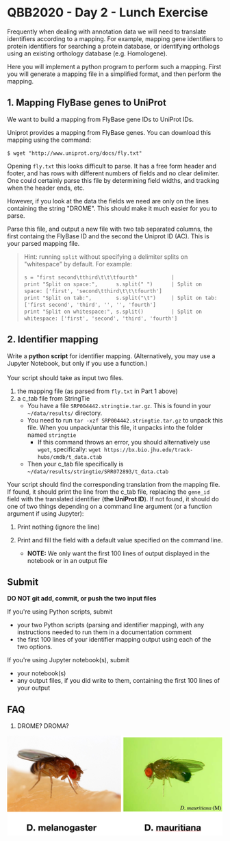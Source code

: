 # QBB2020 - Day 2 - Lunch Exercise

Frequently when dealing with annotation data we will need to translate
identifiers according to a mapping. For example, mapping gene identifiers
to protein identifiers for searching a protein database, or identifying
orthologs using an existing orthology database (e.g. Homologene).

Here you will implement a python program to perform such a mapping. First you
will generate a mapping file in a simplified format, and then perform the
mapping.

## 1. Mapping FlyBase genes to UniProt

We want to build a mapping from FlyBase gene IDs to UniProt IDs.

Uniprot provides a mapping from FlyBase genes. You can download this mapping
using the command:

```
$ wget "http://www.uniprot.org/docs/fly.txt"
```

Opening `fly.txt` this looks difficult to parse. It has a free form header
and footer, and has rows with different numbers of fields and no clear
delimiter. One could certainly parse this file by determining field widths,
and tracking when the header ends, etc.

However, if you look at the data the fields we need are only on the lines
containing the string "DROME". This should make it much easier for you to
parse.

Parse this file, and output a new file with two tab separated columns, the
first containg the FlyBase ID and the second the Uniprot ID (AC). This is your parsed mapping file.

> Hint: running `split` without specifying a delimiter splits on "whitespace"
> by default. For example:
> ```
> s = "first second\tthird\t\t\tfourth"           |
> print "Split on space:",      s.split(" ")      | Split on space: ['first', 'second\tthird\t\t\tfourth']
> print "Split on tab:",        s.split("\t")     | Split on tab: ['first second', 'third', '', '', 'fourth']
> print "Split on whitespace:", s.split()         | Split on whitespace: ['first', 'second', 'third', 'fourth']
> ```

## 2. Identifier mapping

Write a **python script** for identifier mapping. (Alternatively, you may use a Jupyter Notebook, but only if you use a function.) <br /><br />
Your script should take as input two files.
  1. the mapping file (as parsed from `fly.txt` in Part 1 above)
  2. a c_tab file from StringTie
      * You have a file `SRP004442.stringtie.tar.gz`. This is found in your `~/data/results/` directory.
      * You need to run `tar -xzf SRP004442.stringtie.tar.gz` to unpack this file. When you unpack/untar this file, it unpacks into the folder named `stringtie`
          * If this command throws an error, you should alternatively use `wget`, specifically: `wget https://bx.bio.jhu.edu/track-hubs/cmdb/t_data.ctab`
      * Then your c_tab file specifically is `~/data/results/stringtie/SRR072893/t_data.ctab`


Your script should find the corresponding translation from the mapping file. If found, it should print the
line from the c_tab file, replacing the `gene_id` field with the translated
identifier (**the UniProt ID**). If not found, it should do one of two things depending on a command
line argument (or a function argument if using Jupyter):

  1. Print nothing (ignore the line)
  2. Print and fill the field with a default value specified on the
     command line.

     * **NOTE:** We only want the first 100 lines of output displayed in the notebook or in an output file

## Submit
**DO NOT git add, commit, or push the two input files**

If you're using Python scripts, submit
  - your two Python scripts (parsing and identifier mapping), with any instructions needed to run them in a documentation comment
  - the first 100 lines of your identifier mapping output using each of the two options.

If you're using Jupyter notebook(s), submit
  - your notebook(s)
  - any output files, if you did write to them, containing the first 100 lines of your output


## FAQ

1. DROME? DROMA?

![some flies](flies.png)
